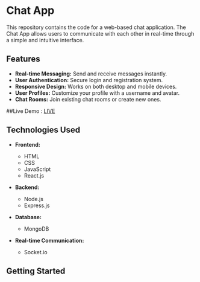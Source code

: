 # Chat App

This repository contains the code for a web-based chat application. The Chat App allows users to communicate with each other in real-time through a simple and intuitive interface.

## Features

- **Real-time Messaging:** Send and receive messages instantly.
- **User Authentication:** Secure login and registration system.
- **Responsive Design:** Works on both desktop and mobile devices.
- **User Profiles:** Customize your profile with a username and avatar.
- **Chat Rooms:** Join existing chat rooms or create new ones.

##Live Demo : [LIVE](https://chat-app-steel-six.vercel.app/)

## Technologies Used

- **Frontend:**
  - HTML
  - CSS
  - JavaScript
  - React.js

- **Backend:**
  - Node.js
  - Express.js

- **Database:**
  - MongoDB

- **Real-time Communication:**
  - Socket.io

## Getting Started

